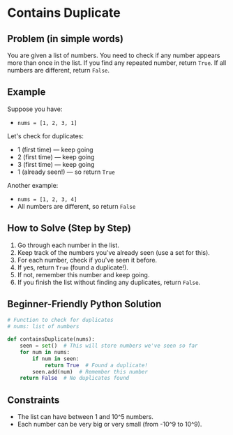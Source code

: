 # Contains Duplicate

## Problem (in simple words)
You are given a list of numbers. You need to check if any number appears more than once in the list. If you find any repeated number, return `True`. If all numbers are different, return `False`.

## Example
Suppose you have:
- `nums = [1, 2, 3, 1]`

Let's check for duplicates:
- 1 (first time) — keep going
- 2 (first time) — keep going
- 3 (first time) — keep going
- 1 (already seen!) — so return `True`

Another example:
- `nums = [1, 2, 3, 4]`
- All numbers are different, so return `False`

## How to Solve (Step by Step)
1. Go through each number in the list.
2. Keep track of the numbers you've already seen (use a set for this).
3. For each number, check if you've seen it before.
4. If yes, return `True` (found a duplicate!).
5. If not, remember this number and keep going.
6. If you finish the list without finding any duplicates, return `False`.

## Beginner-Friendly Python Solution
```python
# Function to check for duplicates
# nums: list of numbers

def containsDuplicate(nums):
    seen = set()  # This will store numbers we've seen so far
    for num in nums:
        if num in seen:
            return True  # Found a duplicate!
        seen.add(num)  # Remember this number
    return False  # No duplicates found
```

## Constraints
- The list can have between 1 and 10^5 numbers.
- Each number can be very big or very small (from -10^9 to 10^9). 